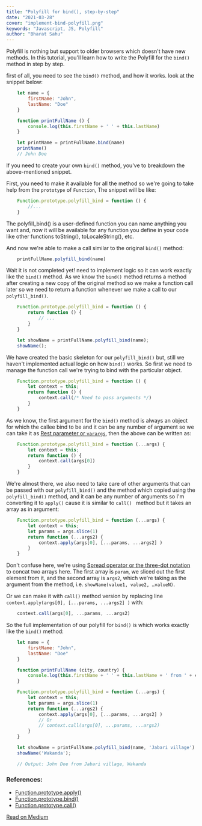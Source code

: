```yaml
---
title: "Polyfill for bind(), step-by-step"
date: "2021-03-28"
cover: "implement-bind-polyfill.png"
keywords: "Javascript, JS, Polyfill"
author: "Bharat Sahu"
---
```


Polyfill is nothing but support to older browsers which doesn't have new methods. In this tutorial, you'll learn how to write the Polyfill for the `bind()` method in step by step.

first of all, you need to see the `bind()` method, and how it works. look at the snippet below:

```js
    let name = {
        firstName: "John",
        lastName: "Doe"
    }

    function printFullName () {
        console.log(this.firstName + ' ' + this.lastName)
    }

    let printName = printFullName.bind(name)
    printName()
    // John Doe
```

If you need to create your own `bind()` method, you've to breakdown the above-mentioned snippet.

First, you need to make it available for all the method so we're going to take help from the `prototype` of `Function`, The snippet will be like:


```js
    Function.prototype.polyfill_bind = function () {
        //...
    }
```

The polyfill_bind() is a user-defined function you can name anything you want and, now it will be available for any function you define in your code like other functions toString(), toLocaleString(), etc.

And now we're able to make a call similar to the original `bind()` method:

```js
    printFullName.polyfill_bind(name)
```

Wait it is not completed yet! need to implement logic so it can work exactly like the `bind()` method. As we know the `bind()` method returns a method after creating a new copy of the original method so we make a function call later so we need to return a function whenever we make a call to our `polyfill_bind()`.

```js
    Function.prototype.polyfill_bind = function () {
        return function () {
            // ...
        }
    }

    let showName = printFullName.polyfill_bind(name);
    showName();
```

We have created the basic skeleton for our `polyfill_bind()` but, still we haven't implemented actual logic on how `bind()` works. So first we need to manage the function call we're trying to bind with the particular object.

```js
    Function.prototype.polyfill_bind = function () {
        let context = this;
        return function () {
            context.call(/* Need to pass arguments */)
        }
    }
```

As we know, the first argument for the `bind()` method is always an object for which the callee bind to be and it can be any number of argument so we can take it as [Rest parameter  or `varargs`][rest_parameters], then the above can be written as:

```js
    Function.prototype.polyfill_bind = function (...args) {
        let context = this;
        return function () {
            context.call(args[0])
        }
    }
```

We're almost there, we also need to take care of other arguments that can be passed with our `polyfill_bind()` and the method which copied using the `polyfill_bind()` method, and it can be any number of arguments so I'm converting it to `apply()` cause it is similar to `call() ` method but it takes an array as in argument:

```js
    Function.prototype.polyfill_bind = function (...args) {
        let context = this;
        let params = args.slice(1)
        return function (...args2) {
            context.apply(args[0], [...params, ...args2] )
        }
    }
```

Don't confuse here, we're using [Spread operator or the three-dot notation][spread_operator] to concat two arrays here. The first array is `param`, we sliced out the first element from it, and the second array is `args2`, which we're taking as the argument from the method, i.e. `showName(value1, value2, …valueN)`.

Or we can make it with `call()` method version by replacing line `context.apply(args[0], [...params, ...args2] )` with:

```js
    context.call(args[0], ...params, ...args2)
```

So the full implementation of our polyfill for `bind()` is which works exactly like the `bind()` method:

```js
    let name = {
        firstName: "John",
        lastName: "Doe"
    }

    function printFullName (city, country) {
        console.log(this.firstName + ' ' + this.lastName + ' from ' + city + ', ' + country)
    }

    Function.prototype.polyfill_bind = function (...args) {
        let context = this;
        let params = args.slice(1)
        return function (...args2) {
            context.apply(args[0], [...params, ...args2] )
            // Or
            // context.call(args[0], ...params, ...args2)
        }
    }

    let showName = printFullName.polyfill_bind(name, 'Jabari village')
    showName('Wakanda');

    // Output: John Doe from Jabari village, Wakanda
```

### References:
- [Function.prototype.apply()][apply]
- [Function.prototype.bind()][bind]
- [Function.prototype.call()][call]

[Read on Medium](https://bhar4t.medium.com/polyfill-for-bind-step-by-step-c0f19a5dbd17)

<!-- Links -->
[rest_parameters]: https://developer.mozilla.org/en-US/docs/Web/JavaScript/Reference/Functions/rest_parameters
[spread_operator]: https://developer.mozilla.org/en-US/docs/Web/JavaScript/Reference/Operators/Spread_syntax
[apply]: https://developer.mozilla.org/en-US/docs/Web/JavaScript/Reference/Global_Objects/Function/apply
[call]: https://developer.mozilla.org/en-US/docs/Web/JavaScript/Reference/Global_Objects/Function/call
[bind]: https://developer.mozilla.org/en-US/docs/Web/JavaScript/Reference/Global_objects/Function/bind